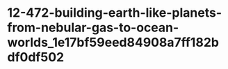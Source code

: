 # 12-472-building-earth-like-planets-from-nebular-gas-to-ocean-worlds_1e17bf59eed84908a7ff182bdf0df502